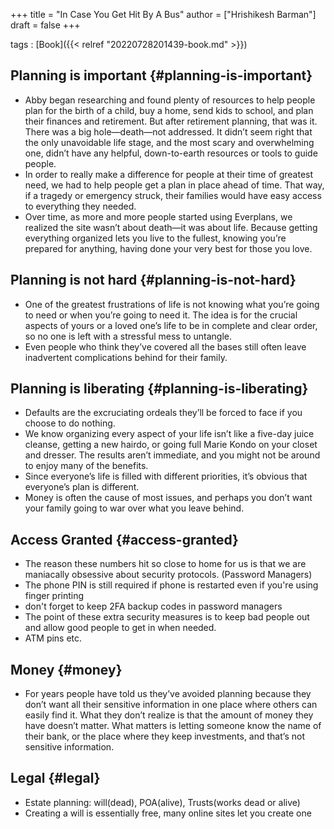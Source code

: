 +++
title = "In Case You Get Hit By A Bus"
author = ["Hrishikesh Barman"]
draft = false
+++

tags
: [Book]({{< relref "20220728201439-book.md" >}})


## Planning is important {#planning-is-important}

-   Abby began researching and found plenty of resources to help people plan for the birth of a child, buy a home, send kids to school, and plan their finances and retirement. But after retirement planning, that was it. There was a big hole—death—not addressed. It didn’t seem right that the only unavoidable life stage, and the most scary and overwhelming one, didn’t have any helpful, down-to-earth resources or tools to guide people.
-   In order to really make a difference for people at their time of greatest need, we had to help people get a plan in place ahead of time. That way, if a tragedy or emergency struck, their families would have easy access to everything they needed.
-   Over time, as more and more people started using Everplans, we realized the site wasn’t about death—it was about life. Because getting everything organized lets you live to the fullest, knowing you’re prepared for anything, having done your very best for those you love.


## Planning is not hard {#planning-is-not-hard}

-   One of the greatest frustrations of life is not knowing what you’re going to need or when you’re going to need it. The idea is for the crucial aspects of yours or a loved one’s life to be in complete and clear order, so no one is left with a stressful mess to untangle.
-   Even people who think they’ve covered all the bases still often leave inadvertent complications behind for their family.


## Planning is liberating {#planning-is-liberating}

-   Defaults are the excruciating ordeals they’ll be forced to face if you choose to do nothing.
-   We know organizing every aspect of your life isn’t like a five-day juice cleanse, getting a new hairdo, or going full Marie Kondo on your closet and dresser. The results aren’t immediate, and you might not be around to enjoy many of the benefits.
-   Since everyone’s life is filled with different priorities, it’s obvious that everyone’s plan is different.
-   Money is often the cause of most issues, and perhaps you don’t want your family going to war over what you leave behind.


## Access Granted {#access-granted}

-   The reason these numbers hit so close to home for us is that we are maniacally obsessive about security protocols. (Password Managers)
-   The phone PIN is still required if phone is restarted even if you're using finger printing
-   don't forget to keep 2FA backup codes in password managers
-   The point of these extra security measures is to keep bad people out and allow good people to get in when needed.
-   ATM pins etc.


## Money {#money}

-   For years people have told us they’ve avoided planning because they don’t want all their sensitive information in one place where others can easily find it. What they don’t realize is that the amount of money they have doesn’t matter. What matters is letting someone know the name of their bank, or the place where they keep investments, and that’s not sensitive information.


## Legal {#legal}

-   Estate planning: will(dead), POA(alive), Trusts(works dead or alive)
-   Creating a will is essentially free, many online sites let you create one

